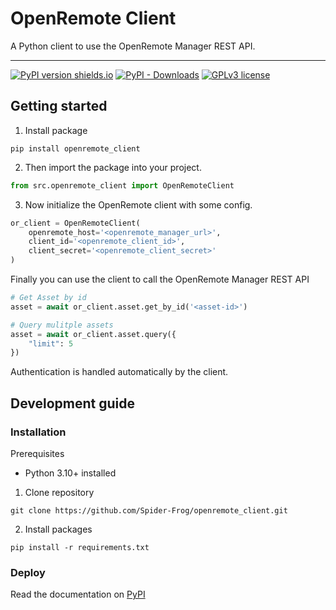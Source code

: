 # OpenRemote Client
A Python client to use the OpenRemote Manager REST API.

---
[![PyPI version shields.io](https://img.shields.io/pypi/v/openremote_client.svg)](https://pypi.python.org/pypi/openremote_client/)
[![PyPI - Downloads](https://img.shields.io/pypi/dd/openremote_client)](https://pypi.python.org/pypi/openremote_client/)
[![GPLv3 license](https://img.shields.io/badge/License-GPLv3-blue.svg)](https://github.com/Spider-Frog/openremote_client/blob/main/LICENSE.txt)


## Getting started
1. Install package
```shell
pip install openremote_client
```

2. Then import the package into your project.
```python
from src.openremote_client import OpenRemoteClient
```

3. Now initialize the OpenRemote client with some config.
```python
or_client = OpenRemoteClient(
    openremote_host='<openremote_manager_url>',
    client_id='<openremote_client_id>',
    client_secret='<openremote_client_secret>'
)
```

Finally you can use the client to call the OpenRemote Manager REST API
```python
# Get Asset by id
asset = await or_client.asset.get_by_id('<asset-id>')

# Query mulitple assets
asset = await or_client.asset.query({
    "limit": 5
})
```

Authentication is handled automatically by the client.


## Development guide
### Installation
Prerequisites 
  - Python 3.10+ installed

1. Clone repository
```shell
git clone https://github.com/Spider-Frog/openremote_client.git
```

2. Install packages
```shell
pip install -r requirements.txt
```


### Deploy
Read the documentation on [PyPI](https://packaging.python.org/en/latest/tutorials/packaging-projects/#generating-distribution-archives)